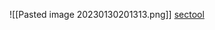 ![[Pasted image 20230130201313.png]]
[sectool](https://www.youtube.com/watch?v=Fp_CmO-gt4Y&ab_channel=TactiKoolSec)
